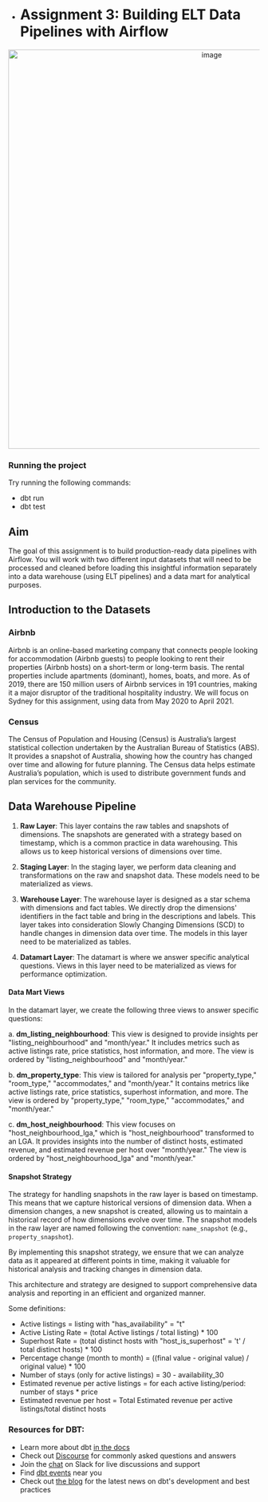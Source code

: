 - # Assignment 3: Building ELT Data Pipelines with Airflow

<div align="center">
  <img width="800" alt="image" src="https://github.com/SavinaySingh/BDE_Assignment3/assets/21008903/ffe350da-b17a-4685-b071-84c598bbeac3">
</div>

### Running the project
Try running the following commands:
- dbt run
- dbt test

## Aim
The goal of this assignment is to build production-ready data pipelines with Airflow. You will work with two different input datasets that will need to be processed and cleaned before loading this insightful information separately into a data warehouse (using ELT pipelines) and a data mart for analytical purposes.

## Introduction to the Datasets

### Airbnb
Airbnb is an online-based marketing company that connects people looking for accommodation (Airbnb guests) to people looking to rent their properties (Airbnb hosts) on a short-term or long-term basis. The rental properties include apartments (dominant), homes, boats, and more. As of 2019, there are 150 million users of Airbnb services in 191 countries, making it a major disruptor of the traditional hospitality industry. We will focus on Sydney for this assignment, using data from May 2020 to April 2021.

### Census
The Census of Population and Housing (Census) is Australia’s largest statistical collection undertaken by the Australian Bureau of Statistics (ABS). It provides a snapshot of Australia, showing how the country has changed over time and allowing for future planning. The Census data helps estimate Australia’s population, which is used to distribute government funds and plan services for the community.

## Data Warehouse Pipeline

1. **Raw Layer**: This layer contains the raw tables and snapshots of dimensions. The snapshots are generated with a strategy based on timestamp, which is a common practice in data warehousing. This allows us to keep historical versions of dimensions over time. 

2. **Staging Layer**: In the staging layer, we perform data cleaning and transformations on the raw and snapshot data. These models need to be materialized as views. 

3. **Warehouse Layer**: The warehouse layer is designed as a star schema with dimensions and fact tables. We directly drop the dimensions' identifiers in the fact table and bring in the descriptions and labels. This layer takes into consideration Slowly Changing Dimensions (SCD) to handle changes in dimension data over time. The models in this layer need to be materialized as tables.

4. **Datamart Layer**: The datamart is where we answer specific analytical questions. Views in this layer need to be materialized as views for performance optimization.

#### Data Mart Views

In the datamart layer, we create the following three views to answer specific questions:

a. **dm_listing_neighbourhood**: This view is designed to provide insights per "listing_neighbourhood" and "month/year." It includes metrics such as active listings rate, price statistics, host information, and more. The view is ordered by "listing_neighbourhood" and "month/year."

b. **dm_property_type**: This view is tailored for analysis per "property_type," "room_type," "accommodates," and "month/year." It contains metrics like active listings rate, price statistics, superhost information, and more. The view is ordered by "property_type," "room_type," "accommodates," and "month/year."

c. **dm_host_neighbourhood**: This view focuses on "host_neighbourhood_lga," which is "host_neighbourhood" transformed to an LGA. It provides insights into the number of distinct hosts, estimated revenue, and estimated revenue per host over "month/year." The view is ordered by "host_neighbourhood_lga" and "month/year."

#### Snapshot Strategy

The strategy for handling snapshots in the raw layer is based on timestamp. This means that we capture historical versions of dimension data. When a dimension changes, a new snapshot is created, allowing us to maintain a historical record of how dimensions evolve over time. The snapshot models in the raw layer are named following the convention: `name_snapshot` (e.g., `property_snapshot`).

By implementing this snapshot strategy, we ensure that we can analyze data as it appeared at different points in time, making it valuable for historical analysis and tracking changes in dimension data.

This architecture and strategy are designed to support comprehensive data analysis and reporting in an efficient and organized manner.

Some definitions:
- Active listings = listing with "has_availability" = "t"
- Active Listing Rate = (total Active listings / total listing) * 100
- Superhost Rate =  (total distinct hosts with "host_is_superhost" = 't' / total distinct hosts) * 100
- Percentage change (month to month) = ((final value - original value) / original value) * 100
- Number of stays (only for active listings) = 30 - availability_30
- Estimated revenue per active listings = for each active listing/period: number of stays * price
- Estimated revenue per host = Total Estimated revenue per active listings/total distinct hosts

### Resources for DBT:
- Learn more about dbt [in the docs](https://docs.getdbt.com/docs/introduction)
- Check out [Discourse](https://discourse.getdbt.com/) for commonly asked questions and answers
- Join the [chat](https://community.getdbt.com/) on Slack for live discussions and support
- Find [dbt events](https://events.getdbt.com) near you
- Check out [the blog](https://blog.getdbt.com/) for the latest news on dbt's development and best practices

